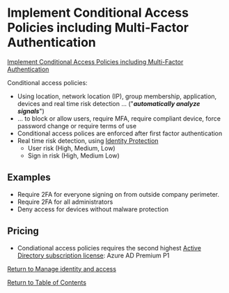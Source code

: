# Implement Conditional Access Policies including Multi-Factor Authentication

[Implement Conditional Access Policies including Multi-Factor Authentication](https://docs.microsoft.com/en-us/azure/active-directory/conditional-access/best-practices)

Conditional access policies:
* Using location, network location (IP), group membership, application, devices and real time risk detection ... ("**_automatically analyze signals_**")
* ... to block or allow users, require MFA, require compliant device, force password change or require terms of use
* Conditional access polices are enforced after first factor authentication
* Real time risk detection, using [Identity Protection](25-Configure%20Azure%20AD%20Identity%20Protection.md)
   * User risk (High, Medium, Low)
   * Sign in risk (High, Medium Low)

## Examples
* Require 2FA for everyone signing on from outside company perimeter.
* Require 2FA for all administrators
* Deny access for devices without malware protection

## Pricing

* Condiational access policies requires the second highest [Active Directory subscription license](https://azure.microsoft.com/en-us/pricing/details/active-directory/): Azure AD Premium P1


[Return to Manage identity and access](README.md)

[Return to Table of Contents](../README.md)